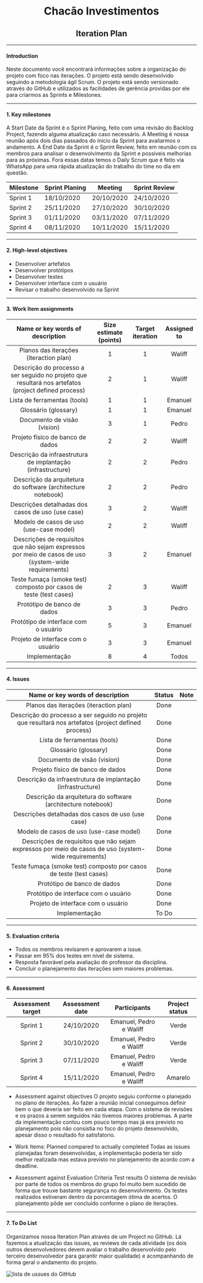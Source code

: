 <h1 align="center">Chacão Investimentos</h1>
<h2 align="center">Iteration Plan</h2>

____
#### Introduction
Neste documento você encontrará informações sobre a organização do projeto com foco nas iterações. O projeto está sendo desenvolvido seguindo a metodologia ágil Scrum. O projeto está sendo versionado através do GitHub e utilizados as facilidades de gerência providas por ele para criarmos as Sprints e Milestones.

____
#### 1.  Key milestones
A Start Date da Sprint é o Sprint Planing, feito com uma revisão do Backlog Project, fazendo alguma atualização caso necessário.
A Meeting é nossa reunião após dois dias passados do início da Sprint para avaliarmos o andamento.
A End Date da Sprint é o Sprint Review, feito em reunião com os membros para analisar o desenvolvimento da Sprint e possíveis melhorias para as próximas.
Fora essas datas temos o Daily Scrum que é feito via WhatsApp para uma rápida atualização do trabalho do time no dia em questão.

| Milestone   | Sprint Planing | Meeting    | Sprint Review |
|-------------|----------------| -----------| --------------|
| Sprint 1    | 18/10/2020     | 20/10/2020 | 24/10/2020    |
| Sprint 2    | 25/11/2020     | 27/10/2020 | 30/10/2020    |
| Sprint 3    | 01/11/2020     | 03/11/2020 | 07/11/2020    |
| Sprint 4    | 08/11/2020     | 10/11/2020 | 15/11/2020    |


____
#### 2.  High-level objectives
- Desenvolver artefatos 
- Desenvolver protótipos
- Desenvolver testes
- Desenvolver interface com o usuário
- Revisar o trabalho desenvolvido na Sprint

____
#### 3.  Work Item assignments

| Name or key words of description | Size estimate (points) | Target iteration | Assigned to |
|:--------------------------------:|:----------------------:|:----------------:|:-----------:|
| Planos das iterações (iteraction plan) | 1 | 1 | Waliff |
| Descrição do processo a ser seguido no projeto que resultará nos artefatos (project defined process) | 2 | 1 | Waliff |
| Lista de ferramentas (tools) | 1 | 1 | Emanuel |
| Glossário (glossary) | 1 | 1 | Emanuel |
| Documento de visão (vision) | 3 | 1 | Pedro |
| Projeto físico de banco de dados | 2 | 2 | Waliff |
| Descrição da infraestrutura de implantação (infrastructure) | 2 | 2 | Pedro |
| Descrição da arquitetura do software (architecture notebook) | 2 | 2 | Pedro |
| Descrições detalhadas dos casos de uso (use case) | 3 | 2 | Waliff |
| Modelo de casos de uso (use-case model) | 2 | 2 | Waliff |
| Descrições de requisitos que não sejam expressos por meio de casos de uso (system-wide requirements) | 3 | 2 | Emanuel |
| Teste fumaça (smoke test) composto por casos de teste (test cases) | 2 | 3 | Waliff |
| Protótipo de banco de dados | 3 | 3 | Pedro |
| Protótipo de interface com o usuário | 5 | 3 | Emanuel |
| Projeto de interface com o usuário | 3 | 3 | Emanuel |
| Implementação | 8 | 4 | Todos |

____
#### 4. Issues
| Name or key words of description | Status | Note |
|:--------------------------------:|:------:|:----:|
| Planos das iterações (iteraction plan) | Done |  |
| Descrição do processo a ser seguido no projeto que resultará nos artefatos (project defined process) | Done | |
| Lista de ferramentas (tools) | Done | |
| Glossário (glossary) | Done | |
| Documento de visão (vision) | Done | |
| Projeto físico de banco de dados | Done | |
| Descrição da infraestrutura de implantação (infrastructure) | Done | |
| Descrição da arquitetura do software (architecture notebook) | Done | |
| Descrições detalhadas dos casos de uso (use case) | Done | |
| Modelo de casos de uso (use-case model) | Done | |
| Descrições de requisitos que não sejam expressos por meio de casos de uso (system-wide requirements) | Done | |
| Teste fumaça (smoke test) composto por casos de teste (test cases) | Done |  |
| Protótipo de banco de dados | Done | |
| Protótipo de interface com o usuário | Done | |
| Projeto de interface com o usuário | Done | |
| Implementação | To Do | |

____
#### 5.  Evaluation criteria
- Todos os membros revisarem e aprovarem a issue.
- Passar em 95% dos testes em nível de sistema.
- Resposta favorável pela avaliação do professor da disciplina.
- Concluir o planejamento das iterações sem maiores problemas.

____
#### 6.  Assessment
| Assessment target | Assessment date | Participants | Project status |
|:-----------------:|:---------------:|:------------:|:--------------:|
| Sprint 1          |  24/10/2020     | Emanuel, Pedro e Waliff | Verde   |
| Sprint 2          |  30/10/2020     | Emanuel, Pedro e Waliff | Verde   |
| Sprint 3          |  07/11/2020     | Emanuel, Pedro e Waliff | Verde   |
| Sprint 4          |  15/11/2020     | Emanuel, Pedro e Waliff | Amarelo |

- Assessment against objectives
O projeto seguiu conforme o planejado no plano de iterações. Ao fazer a reunião inicial conseguimos definir bem o que deveria ser feito em cada etapa. Com o sistema de revisões e os prazos a serem seguidos não tivemos maiores problemas.
A parte da implementação contou com pouco tempo mas já era previsto no planejamento pois não consistia no foco do projeto desenvolvido, apesar disso o resultado foi satisfatorio.

- Work Items: Planned compared to actually completed
Todas as issues planejadas foram desenvolvidas, a implementação poderia ter sido melhor realizada mas estava previsto no planejamento de acordo com a deadline.

- Assessment against Evaluation Criteria Test results
O sistema de revisão por parte de todos os membros do grupo foi muito bem sucedido de forma que trouxe bastante segurança no desenvolvimento.
Os testes realizados estiveram dentro da porcentagem ótima de acertos.
O planejamento pôde ser concluído conforme o plano de iterações.
____
#### 7. To Do List
Organizamos nossa Iteration Plan através de um Project no GitHub. Lá fazemos a atualização das issues, as reviews de cada atividade (os dois outros desenvolvedores devem avaliar o trabalho desenvolvido pelo terceiro desenvolvedor para garantir maior qualidade) e acompanhando de forma geral o andamento do projeto.

![lista de ussues do GitHub](.issues_list.png)
